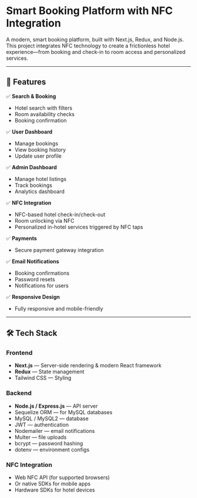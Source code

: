# Smart Booking Platform with NFC Integration

A modern, smart booking platform, built with Next.js, Redux, and Node.js. This project integrates NFC technology to create a frictionless hotel experience—from booking and check-in to room access and personalized services.

---

## 🚀 Features

✅ **Search & Booking**
- Hotel search with filters
- Room availability checks
- Booking confirmation

✅ **User Dashboard**
- Manage bookings
- View booking history
- Update user profile

✅ **Admin Dashboard**
- Manage hotel listings
- Track bookings
- Analytics dashboard

✅ **NFC Integration**
- NFC-based hotel check-in/check-out
- Room unlocking via NFC
- Personalized in-hotel services triggered by NFC taps

✅ **Payments**
- Secure payment gateway integration

✅ **Email Notifications**
- Booking confirmations
- Password resets
- Notifications for users

✅ **Responsive Design**
- Fully responsive and mobile-friendly

---

## 🛠️ Tech Stack

### Frontend
- **Next.js** — Server-side rendering & modern React framework
- **Redux** — State management
- Tailwind CSS  — Styling

### Backend
- **Node.js / Express.js** — API server
- Sequelize ORM — for MySQL databases
- MySQL / MySQL2 — database
- JWT — authentication
- Nodemailer — email notifications
- Multer — file uploads
- bcrypt — password hashing
- dotenv — environment configs

### NFC Integration
- Web NFC API (for supported browsers)
- Or native SDKs for mobile apps
- Hardware SDKs for hotel devices
